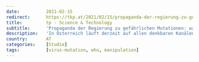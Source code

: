 ```yaml
---
date:          2021-02-15
redirect:      https://tkp.at/2021/02/15/propaganda-der-regierung-zu-gefaehrlichen-mutationen-wahr-oder-unwahr/
title:         tp - Science & Technology
subtitle:      'Propaganda der Regierung zu gefährlichen Mutationen: wahr oder unwahr?'
description:   'In Österreich läuft derzeit auf allen denkbaren Kanälen eine Permanent-Werbung der Regierung dazu, dass die Mutationen ansteckender sind und dass man deshalb die FFP2 Masken tragen muss, weil diese besser schützen und man auch nicht vergessen soll, das Metallband richtig fest auf die Nase zu drücken. Und Tiroler müssen sich „freitesten“ um nach Österreich einreisen …'
country:       AT
categories:    [Studie]
tags:          [virus-mutation, who, manipulation]
---
```

